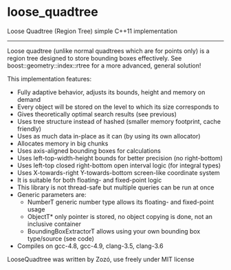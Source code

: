 # loose_quadtree
Loose Quadtree (Region Tree) simple C++11 implementation

---------------------

Loose quadtree (unlike normal quadtrees which are for points only) is a region tree designed to store bounding boxes effectively.
See boost::geometry::index::rtree for a more advanced, general solution!

This implementation features:
 * Fully adaptive behavior, adjusts its bounds, height and memory on demand
 * Every object will be stored on the level to which its size corresponds to
 * Gives theoretically optimal search results (see previous)
 * Uses tree structure instead of hashed (smaller memory footprint, cache friendly)
 * Uses as much data in-place as it can (by using its own allocator)
 * Allocates memory in big chunks
 * Uses axis-aligned bounding boxes for calculations
 * Uses left-top-width-height bounds for better precision (no right-bottom)
 * Uses left-top closed right-bottom open interval logic (for integral types)
 * Uses X-towards-right Y-towards-bottom screen-like coordinate system
 * It is suitable for both floating- and fixed-point logic
 * This library is not thread-safe but multiple queries can be run at once
 * Generic parameters are:
   * NumberT generic number type allows its floating- and fixed-point usage
   * ObjectT* only pointer is stored, no object copying is done, not an inclusive container
   * BoundingBoxExtractorT allows using your own bounding box type/source (see code)
 * Compiles on gcc-4.8, gcc-4.9, clang-3.5, clang-3.6

LooseQuadtree was written by Zozó, use freely under MIT license
